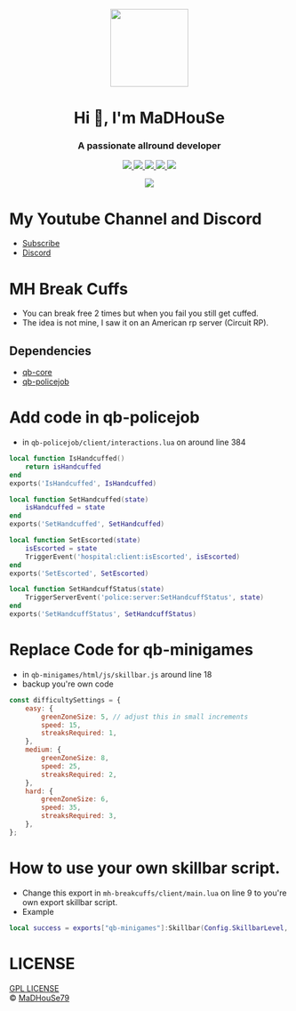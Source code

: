 <p align="center">
    <img width="140" src="https://icons.iconarchive.com/icons/iconarchive/red-orb-alphabet/128/Letter-M-icon.png" />  
    <h1 align="center">Hi 👋, I'm MaDHouSe</h1>
    <h3 align="center">A passionate allround developer </h3>    
</p>

<p align="center">
  <a href="https://github.com/MaDHouSe79/mh-parking/issues">
    <img src="https://img.shields.io/github/issues/MaDHouSe79/mh-parking"/> 
  </a>
  <a href="https://github.com/MaDHouSe79/mh-parking/watchers">
    <img src="https://img.shields.io/github/watchers/MaDHouSe79/mh-parking"/> 
  </a> 
  <a href="https://github.com/MaDHouSe79/mh-parking/network/members">
    <img src="https://img.shields.io/github/forks/MaDHouSe79/mh-parking"/> 
  </a>  
  <a href="https://github.com/MaDHouSe79/mh-parking/stargazers">
    <img src="https://img.shields.io/github/stars/MaDHouSe79/mh-parking?color=white"/> 
  </a>
  <a href="https://github.com/MaDHouSe79/mh-parking/blob/main/LICENSE">
    <img src="https://img.shields.io/github/license/MaDHouSe79/mh-parking?color=black"/> 
  </a>      
</p>

<p align="center">
  <img alig src="https://github-profile-trophy.vercel.app/?username=MaDHouSe79&margin-w=15&column=6" />
</p>

# My Youtube Channel and Discord
- [Subscribe](https://www.youtube.com/c/@MaDHouSe79) 
- [Discord](https://discord.gg/vJ9EukCmJQ)

# MH Break Cuffs
- You can break free 2 times but when you fail you still get cuffed.
- The idea is not mine, I saw it on an American rp server (Circuit RP).

## Dependencies
- [qb-core](https://github.com/qbcore-framework/qb-core)
- [qb-policejob](https://github.com/qbcore-framework/qb-policejob)

# Add code in qb-policejob
- in `qb-policejob/client/interactions.lua` on around line 384
```lua
local function IsHandcuffed()
    return isHandcuffed
end
exports('IsHandcuffed', IsHandcuffed)

local function SetHandcuffed(state)
    isHandcuffed = state
end
exports('SetHandcuffed', SetHandcuffed)

local function SetEscorted(state)
    isEscorted = state
    TriggerEvent('hospital:client:isEscorted', isEscorted)
end
exports('SetEscorted', SetEscorted)

local function SetHandcuffStatus(state)
    TriggerServerEvent('police:server:SetHandcuffStatus', state)
end
exports('SetHandcuffStatus', SetHandcuffStatus)
```

# Replace Code for qb-minigames
- in `qb-minigames/html/js/skillbar.js` around line 18
- backup you're own code
```js
const difficultySettings = {
    easy: {
        greenZoneSize: 5, // adjust this in small increments
        speed: 15,
        streaksRequired: 1,
    },
    medium: {
        greenZoneSize: 8,
        speed: 25,
        streaksRequired: 2,
    },
    hard: {
        greenZoneSize: 6,
        speed: 35,
        streaksRequired: 3,
    },
};
```

# How to use your own skillbar script.
- Change this export in `mh-breakcuffs/client/main.lua` on line 9 to you're own export skillbar script. 
- Example
```lua
local success = exports["qb-minigames"]:Skillbar(Config.SkillbarLevel, Config.SkillbarKeys)
```

# LICENSE
[GPL LICENSE](./LICENSE)<br />
&copy; [MaDHouSe79](https://www.youtube.com/@MaDHouSe79)
